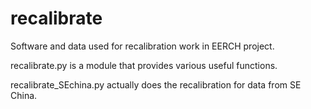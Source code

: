 # recalibrate
Software and data used for recalibration work in EERCH project.

recalibrate.py is a module that provides various useful functions.

recalibrate_SEchina.py actually does the recalibration for data from SE China. 
